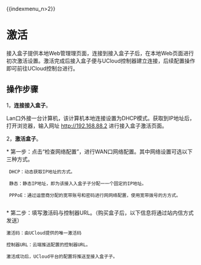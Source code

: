 {{indexmenu_n>2}}

# 激活

接入盒⼦提供本地Web管理理⻚⾯，连接到接⼊盒⼦子后，在本地Web⻚⾯进行初次激活设置。激活完成后接入盒⼦便与UCloud控制器建⽴连接，后续配置操作即可前往UCloud控制台进行。

## 操作步骤

1，**连接接入盒子**。

Lan⼝外接一台计算机，该计算机本地连接设置为DHCP模式。获取到IP地址后，打开浏览器，输⼊⽹址 <http://192.168.88.2>
进行接⼊盒子激活⻚面。

2，**激活盒子**。

\* 第一步：点击“检查网络配置”，进行WAN⼝⽹络配置。其中⽹络设置可选以下三种⽅式。

``` 
 DHCP：动态获取IP地址的⽅式。
 
 静态：静态IP地址，即为该接⼊入盒⼦子分配⼀一个固定的IP地址。
 
 PPPoE：通过运营商分配的宽带账号和密码进行⽹网络配置，使用宽带拨号的⽅方式。
 
```

\* 第二步：填写激活码与控制器URL。（购买盒子后，以下信息将通过站内信方式发送）

    激活码：由UCloud提供的唯一激活码
     
    控制器URL：云端推送配置的控制器URL。
     
    激活成功后，UCloud平台的配置将推送⾄接⼊盒⼦子。

